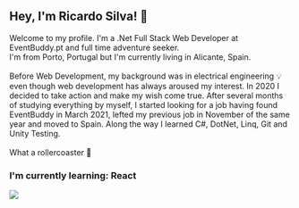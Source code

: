 ## Hey, I'm Ricardo Silva! 👋

Welcome to my profile. I'm a .Net Full Stack Web Developer at EventBuddy.pt and full time adventure seeker. <br />
I'm from Porto, Portugal but I'm currently living in Alicante, Spain.<br />
<br />
Before Web Development, my background was in electrical engineering 💡 even though web development has always aroused my interest. In 2020 I decided to take action and make my wish come true. After several months of studying everything by myself, I started looking for a job having found EventBuddy in March 2021, lefted my previous job in November of the same year and moved to Spain. Along the way I learned C#, DotNet, Linq, Git and Unity Testing. <br />
<br />
What a rollercoaster 🎢
<br />
### I'm currently learning: React


![](https://github-readme-stats.vercel.app/api/top-langs/?username=RSilvaDev&theme=dark&hide_border=false&include_all_commits=false&count_private=false&layout=compact)
